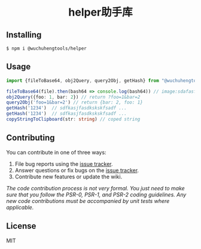 <h1 align="center"> helper助手库 </h1>

## Installing

```shell
$ npm i @wuchuhengtools/helper

```

## Usage

``` typescript
import {fileToBase64, obj2Query, query2Obj, getHash} from "@wuchuhengtools/helper"

fileToBase64(file).then(bash64 => console.log(bash64)) // image:sdafasfasd....
obj2Query({foo: 1, bar: 2}) // return ?foo=1&bar=2
query2Obj('foo=1&bar=2') // return {bar: 2, foo: 1}
getHash('1234')  // sdfkasjfasdkskskfsadf ...
getHash('1234')  // sdfkasjfasdkskskfsadf ...
copyStringToClipboard(str: string) // coped string

```
## Contributing

You can contribute in one of three ways:

1. File bug reports using the [issue tracker](https://github.com/wuchuhengtools/helper/issues).
2. Answer questions or fix bugs on the [issue tracker](https://github.com/wuchuhengtools/helper/issues).
3. Contribute new features or update the wiki.

_The code contribution process is not very formal. You just need to make sure that you follow the PSR-0, PSR-1, and PSR-2 coding guidelines. Any new code contributions must be accompanied by unit tests where applicable._

## License

MIT
